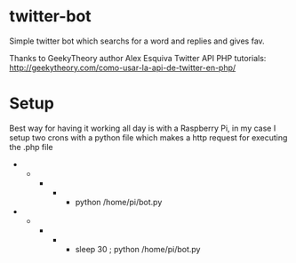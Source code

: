 twitter-bot
===========
Simple twitter bot which searchs for a word and replies and gives fav.

Thanks to GeekyTheory author Alex Esquiva Twitter API PHP tutorials: http://geekytheory.com/como-usar-la-api-de-twitter-en-php/

Setup
=====
Best way for having it working all day is with a Raspberry Pi, in my case I setup two crons with a python file which makes a http request for executing the .php file

* * * * * python /home/pi/bot.py
* * * * * sleep 30 ; python /home/pi/bot.py

